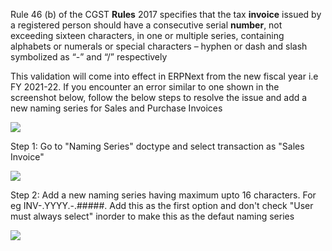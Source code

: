 Rule 46 (b) of the CGST **Rules** 2017 specifies that the tax **invoice** issued by a registered person should have a consecutive serial **number**, not exceeding sixteen characters, in one or multiple series, containing alphabets or numerals or special characters – hyphen or dash and slash symbolized as “-” and “/” respectively

This validation will come into effect in ERPNext from the new fiscal year i.e FY 2021-22. If you encounter an error similar to one shown in the screenshot below, follow the below steps to resolve the issue and add a new naming series for Sales and Purchase Invoices

![](https://docs.erpnext.com/files/Nr1n53j.png)

Step 1: Go to "Naming Series" doctype and select transaction as "Sales Invoice"

![](https://docs.erpnext.com/files/1KrOqdx.png)

Step 2: Add a new naming series having maximum upto 16 characters. For eg INV-.YYYY.-.#####. Add this as the first option and don't check "User must always select" inorder to make this as the defaut naming series

![](https://docs.erpnext.com/files/hrHZ0Rv.png)